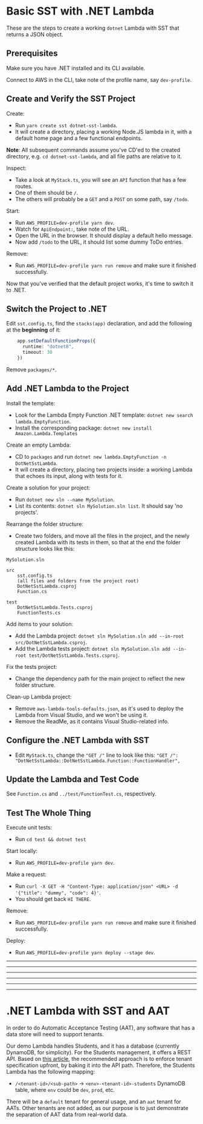 # Basic SST with .NET Lambda

These are the steps to create a working `dotnet` Lambda with SST that returns a JSON object.

## Prerequisites

Make sure you have .NET installed and its CLI available.

Connect to AWS in the CLI, take note of the profile name, say `dev-profile`.

## Create and Verify the SST Project

Create:

- Run `yarn create sst dotnet-sst-lambda`.
- It will create a directory, placing a working Node.JS lambda in it, with a default home page and a few functional endpoints.

**Note**: All subsequent commands assume you've CD'ed to the created directory, e.g. `cd dotnet-sst-lambda`, and all file paths are relative to it.

Inspect:

- Take a look at `MyStack.ts`, you will see an `API` function that has a few routes.
- One of them should be `/`.
- The others will probably be a `GET` and a `POST` on some path, say `/todo`.

Start:

- Run `AWS_PROFILE=dev-profile yarn dev`.
- Watch for `ApiEndpoint:`, take note of the URL.
- Open the URL in the browser.  It should display a default hello message.
- Now add `/todo` to the URL, it should list some dummy ToDo entries.

Remove:

- Run `AWS_PROFILE=dev-profile yarn run remove` and make sure it finished successfully.

Now that you've verified that the default project works, it's time to switch it to .NET.

## Switch the Project to .NET

Edit `sst.config.ts`, find the `stacks(app)` declaration, and add the following at the **beginning** of it:

```TypeScript
    app.setDefaultFunctionProps({
      runtime: "dotnet8",
      timeout: 30
    })
```

Remove `packages/*`.

## Add .NET Lambda to the Project

Install the template:

- Look for the Lambda Empty Function .NET template: `dotnet new search lambda.EmptyFunction`.
- Install the corresponding package: `dotnet new install Amazon.Lambda.Templates`

Create an empty Lambda:

- CD to `packages` and run `dotnet new lambda.EmptyFunction -n DotNetSstLambda`.
- It will create a directory, placing two projects inside: a working Lambda that echoes its input, along with tests for it.

Create a solution for your project:

- Run `dotnet new sln --name MySolution`.
- List its contents: `dotnet sln MySolution.sln list`.  It should say 'no projects'.

Rearrange the folder structure:

- Create two folders, and move all the files in the project, and the newly created Lambda with its tests in them, so that at the end the folder structure looks like this:

```
MySolution.sln

src
	sst.config.ts
	(all files and folders from the project root)
	DotNetSstLambda.csproj
	Function.cs

test
	DotNetSstLambda.Tests.csproj
	FunctionTests.cs
```

Add items to your solution:

- Add the Lambda project: `dotnet sln MySolution.sln add --in-root src/DotNetSstLambda.csproj`.
- Add the Lambda tests project: `dotnet sln MySolution.sln add --in-root test/DotNetSstLambda.Tests.csproj`.

Fix the tests project:

- Change the dependency path for the main project to reflect the new folder structure.

Clean-up Lambda project:

- Remove `aws-lambda-tools-defaults.json`, as it's used to deploy the Lambda from Visual Studio, and we won't be using it.
- Remove the ReadMe, as it contains Visual Studio-related info.

## Configure the .NET Lambda with SST

- Edit `MyStack.ts`, change the `"GET /"` line to look like this: `"GET /": "DotNetSstLambda::DotNetSstLambda.Function::FunctionHandler",`

## Update the Lambda and Test Code

See `Function.cs` and `../test/FunctionTest.cs`, respectively.

## Test The Whole Thing

Execute unit tests:

- Run `cd test && dotnet test`

Start locally:

- Run `AWS_PROFILE=dev-profile yarn dev`.

Make a request:

- Run `curl -X GET -H "Content-Type: application/json" <URL> -d '{"title": "dummy", "code": 4}'`.
- You should get back `HI THERE`.

Remove:

- Run `AWS_PROFILE=dev-profile yarn run remove` and make sure it finished successfully.

Deploy:

- Run `AWS_PROFILE=dev-profile yarn deploy --stage dev`.

---

---

---

---

---

---

# .NET Lambda with SST and AAT

In order to do Automatic Acceptance Testing (AAT), any software that has a data store will need to support tenants.

Our demo Lambda handles Students, and it has a database (currently DynamoDB, for simplicity).  For the Students management, it offers a REST API.  Based on [this article](https://medium.com/@vivekmadurai/multi-tenancy-in-rest-api-a570d728620c), the recommended approach is to enforce tenant specification upfront, by baking it into the API path.  Therefore, the Students Lambda has the following mapping:

* `/<tenant-id>/<sub-path>` -> `<env>-<tenant-id>-students` DynamoDB table, where `env` could be `dev`, `prod`, etc.

There will be a `default` tenant for general usage, and an `aat` tenant for AATs.  Other tenants are not added, as our purpose is to just demonstrate the separation of AAT data from real-world data.

